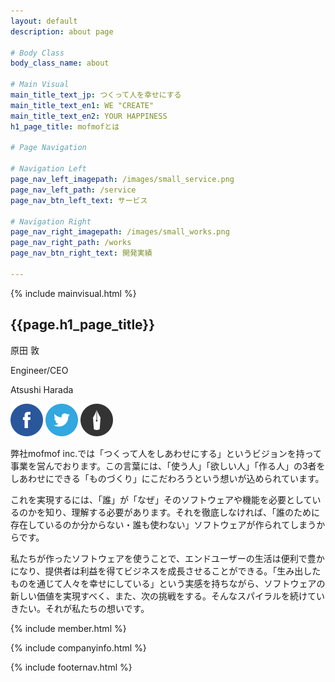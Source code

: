 ```yaml
---
layout: default
description: about page

# Body Class
body_class_name: about

# Main Visual
main_title_text_jp: つくって人を幸せにする
main_title_text_en1: WE "CREATE"
main_title_text_en2: YOUR HAPPINESS
h1_page_title: mofmofとは

# Page Navigation

# Navigation Left
page_nav_left_imagepath: /images/small_service.png
page_nav_left_path: /service
page_nav_btn_left_text: サービス

# Navigation Right
page_nav_right_imagepath: /images/small_works.png
page_nav_right_path: /works
page_nav_btn_right_text: 開発実績

---
```


{% include mainvisual.html %}

<section>
	<h1 class="page_title">{{page.h1_page_title}}</h1>
<div class="container02">
	<div class="about_member_01 clearfix">
		<div class="about_member_meta">
			<div class="about_member_name">
				<p class="name_jp">原田 敦</p>
				<p class="job_title">Engineer/CEO</p>
				<p class="name_en">Atsushi Harada</p>
				<div>
					<span><img src="/about/images/ico_fb.svg" alt=""></span>
					<span><img src="/about/images/ico_tw.svg" alt=""></span>
					<span><img src="/about/images/ico_pen.svg" alt=""></span>
				</div>
			</div>
		</div>
		<div class="about_member_message">
			<p>弊社mofmof inc.では「つくって人をしあわせにする」というビジョンを持って事業を営んでおります。この言葉には、「使う人」「欲しい人」「作る人」の3者をしあわせにできる「ものづくり」にこだわろうという想いが込められています。</p>
			<p>これを実現するには、「誰」が「なぜ」そのソフトウェアや機能を必要としているのかを知り、理解する必要があります。それを徹底しなければ、「誰のために存在しているのか分からない・誰も使わない」ソフトウェアが作られてしまうからです。</p>
			<p>私たちが作ったソフトウェアを使うことで、エンドユーザーの生活は便利で豊かになり、提供者は利益を得てビジネスを成長させることができる。「生み出したものを通じて人々を幸せにしている」という実感を持ちながら、ソフトウェアの新しい価値を実現すべく、また、次の挑戦をする。そんなスパイラルを続けていきたい。それが私たちの想いです。</p>
		</div>
	</div>
</div>

{% include member.html %}

</section>

{% include companyinfo.html %}

<div id="map"></div>

{% include footernav.html %}